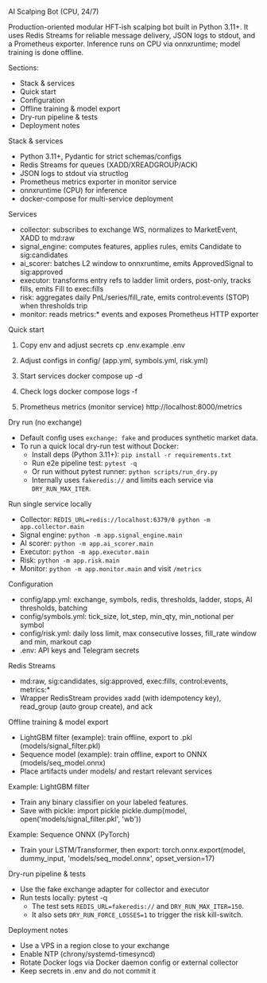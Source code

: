 AI Scalping Bot (CPU, 24/7)

Production-oriented modular HFT-ish scalping bot built in Python 3.11+. 
It uses Redis Streams for reliable message delivery, JSON logs to stdout, and a Prometheus exporter. 
Inference runs on CPU via onnxruntime; model training is done offline.

Sections:
- Stack & services
- Quick start
- Configuration
- Offline training & model export
- Dry-run pipeline & tests
- Deployment notes

Stack & services
- Python 3.11+, Pydantic for strict schemas/configs
- Redis Streams for queues (XADD/XREADGROUP/ACK)
- JSON logs to stdout via structlog
- Prometheus metrics exporter in monitor service
- onnxruntime (CPU) for inference
- docker-compose for multi-service deployment

Services
- collector: subscribes to exchange WS, normalizes to MarketEvent, XADD to md:raw
- signal_engine: computes features, applies rules, emits Candidate to sig:candidates
- ai_scorer: batches L2 window to onnxruntime, emits ApprovedSignal to sig:approved
- executor: transforms entry refs to ladder limit orders, post-only, tracks fills, emits Fill to exec:fills
- risk: aggregates daily PnL/series/fill_rate, emits control:events (STOP) when thresholds trip
- monitor: reads metrics:* events and exposes Prometheus HTTP exporter

Quick start
1) Copy env and adjust secrets
   cp .env.example .env

2) Adjust configs in config/ (app.yml, symbols.yml, risk.yml)

3) Start services
   docker compose up -d

4) Check logs
   docker compose logs -f

5) Prometheus metrics (monitor service)
   http://localhost:8000/metrics

Dry run (no exchange)
- Default config uses `exchange: fake` and produces synthetic market data.
- To run a quick local dry-run test without Docker:
  - Install deps (Python 3.11+): `pip install -r requirements.txt`
  - Run e2e pipeline test: `pytest -q`
  - Or run without pytest runner: `python scripts/run_dry.py`
  - Internally uses `fakeredis://` and limits each service via `DRY_RUN_MAX_ITER`.

Run single service locally
- Collector: `REDIS_URL=redis://localhost:6379/0 python -m app.collector.main`
- Signal engine: `python -m app.signal_engine.main`
- AI scorer: `python -m app.ai_scorer.main`
- Executor: `python -m app.executor.main`
- Risk: `python -m app.risk.main`
- Monitor: `python -m app.monitor.main` and visit `/metrics`

Configuration
- config/app.yml: exchange, symbols, redis, thresholds, ladder, stops, AI thresholds, batching
- config/symbols.yml: tick_size, lot_step, min_qty, min_notional per symbol
- config/risk.yml: daily loss limit, max consecutive losses, fill_rate window and min, markout cap
- .env: API keys and Telegram secrets

Redis Streams
- md:raw, sig:candidates, sig:approved, exec:fills, control:events, metrics:*
- Wrapper RedisStream provides xadd (with idempotency key), read_group (auto group create), and ack

Offline training & model export
- LightGBM filter (example): train offline, export to .pkl (models/signal_filter.pkl)
- Sequence model (example): train offline, export to ONNX (models/seq_model.onnx)
- Place artifacts under models/ and restart relevant services

Example: LightGBM filter
- Train any binary classifier on your labeled features.
- Save with pickle:
  import pickle
  pickle.dump(model, open('models/signal_filter.pkl', 'wb'))

Example: Sequence ONNX (PyTorch)
- Train your LSTM/Transformer, then export:
  torch.onnx.export(model, dummy_input, 'models/seq_model.onnx', opset_version=17)

Dry-run pipeline & tests
- Use the fake exchange adapter for collector and executor
- Run tests locally:
  pytest -q
  - The test sets `REDIS_URL=fakeredis://` and `DRY_RUN_MAX_ITER=150`.
  - It also sets `DRY_RUN_FORCE_LOSSES=1` to trigger the risk kill-switch.

Deployment notes
- Use a VPS in a region close to your exchange
- Enable NTP (chrony/systemd-timesyncd)
- Rotate Docker logs via Docker daemon config or external collector
- Keep secrets in .env and do not commit it
